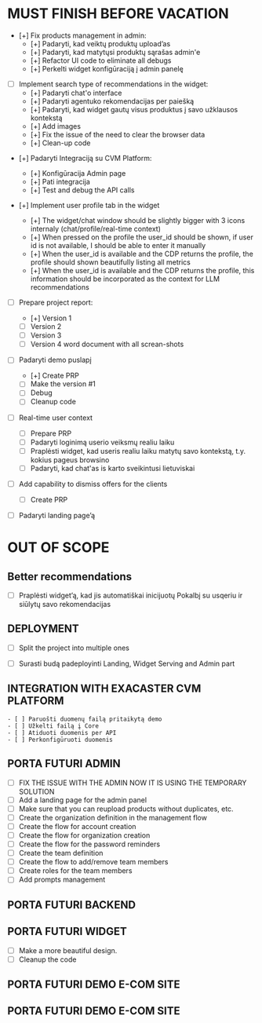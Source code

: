 # MUST FINISH BEFORE VACATION
- [+] Fix products management in admin:
    - [+] Padaryti, kad veiktų produktų upload’as
    - [+] Padaryti, kad matytųsi produktų sąrašas admin'e
    - [+] Refactor UI code to eliminate all debugs
    - [+] Perkelti widget konfigūraciją į admin panelę

- [ ] Implement search type of recommendations in the widget:
    - [+] Padaryti chat'o interface
    - [+] Padaryti agentuko rekomendacijas per paiešką
    - [+] Padaryti, kad widget gautų visus produktus į savo užklausos kontekstą
    - [+] Add images
    - [+] Fix the issue of the need to clear the browser data
    - [+] Clean-up code

- [+] Padaryti Integraciją su CVM Platform:
    - [+] Konfigūracija Admin page
    - [+] Pati integracija
    - [+] Test and debug the API calls 

- [+] Implement user profile tab in the widget
    - [+] The widget/chat window should be slightly bigger with 3 icons internaly (chat/profile/real-time context)
    - [+] When pressed on the profile the user_id should be shown, if user id is not available, I should be able to enter it manually
    - [+] When the user_id is available and the CDP returns the profile, the profile should shown beautifully listing all metrics
    - [+] When the user_id is available and the CDP returns the profile, this information should be incorporated as the context for LLM recommendations

- [ ] Prepare project report:
    - [+] Version 1
    - [ ] Version 2
    - [ ] Version 3
    - [ ] Version 4 word document with all screan-shots
    
- [ ] Padaryti demo puslapį
    - [+] Create PRP
    - [ ] Make the version #1
    - [ ] Debug 
    - [ ] Cleanup code

- [ ] Real-time user context
    - [ ] Prepare PRP
    - [ ] Padaryti loginimą userio veiksmų realiu laiku
    - [ ] Praplėsti widget, kad useris realiu laiku matytų savo kontekstą, t.y. kokius pageus browsino
    - [ ] Padaryti, kad chat'as is karto sveikintusi lietuviskai

- [ ] Add capability to dismiss offers for the clients
    - [ ] Create PRP
    
    
- [ ] Padaryti landing page’ą




# OUT OF SCOPE

## Better recommendations
- [ ] Praplėsti widget’ą, kad jis automatiškai inicijuotų Pokalbį su usqeriu ir siūlytų savo rekomendacijas


## DEPLOYMENT
- [ ] Split the project into multiple ones
- [ ] Surasti budą padeployinti  Landing, Widget Serving and Admin part


## INTEGRATION WITH EXACASTER CVM PLATFORM
    - [ ] Paruošti duomenų failą pritaikytą demo
    - [ ] Užkelti failą į Core
    - [ ] Atiduoti duomenis per API
    - [ ] Perkonfigūruoti duomenis

## PORTA FUTURI ADMIN
- [ ] FIX THE ISSUE WITH THE ADMIN NOW IT IS USING THE TEMPORARY SOLUTION
- [ ] Add a landing page for the admin panel
- [ ] Make sure that you can reupload products without duplicates, etc.
- [ ] Create the organization definition in the  management flow
- [ ] Create the flow for account creation
- [ ] Create the flow for organization creation
- [ ] Create the flow for the password reminders
- [ ] Create the team definition
- [ ] Create the flow to add/remove team members
- [ ] Create roles for the team members
- [ ] Add prompts management

## PORTA FUTURI BACKEND

## PORTA FUTURI WIDGET
- [ ] Make a more beautiful design.
- [ ] Cleanup the code

## PORTA FUTURI DEMO E-COM SITE


## PORTA FUTURI DEMO E-COM SITE




